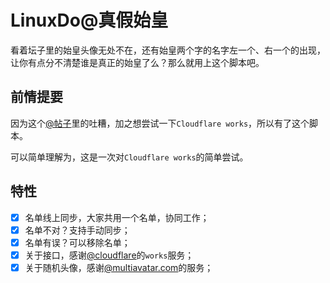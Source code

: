 # LinuxDo@真假始皇

看着坛子里的始皇头像无处不在，还有始皇两个字的名字左一个、右一个的出现，让你有点分不清楚谁是真正的始皇了么？那么就用上这个脚本吧。

## 前情提要
因为这个[@帖子](https://linux.do/t/topic/59982)里的吐糟，加之想尝试一下```Cloudflare works```，所以有了这个脚本。

可以简单理解为，这是一次对```Cloudflare works```的简单尝试。

## 特性
- [x] 名单线上同步，大家共用一个名单，协同工作；
- [x] 名单不对？支持手动同步；
- [x] 名单有误？可以移除名单；
- [x] 关于接口，感谢[@cloudflare](https://www.cloudflare.com/)的```works```服务；
- [x] 关于随机头像，感谢[@multiavatar.com](https://multiavatar.com/)的服务；
